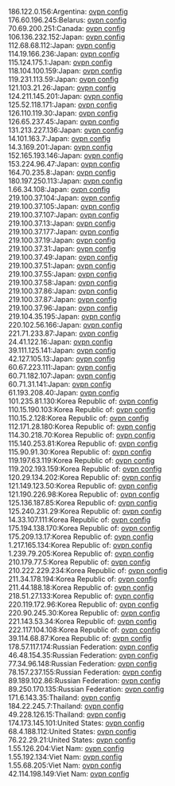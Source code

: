 186.122.0.156:Argentina: [ovpn config](vpn/186_122_0_156.ovpn)  
176.60.196.245:Belarus: [ovpn config](vpn/176_60_196_245.ovpn)  
70.69.200.251:Canada: [ovpn config](vpn/70_69_200_251.ovpn)  
106.136.232.152:Japan: [ovpn config](vpn/106_136_232_152.ovpn)  
112.68.68.112:Japan: [ovpn config](vpn/112_68_68_112.ovpn)  
114.19.166.236:Japan: [ovpn config](vpn/114_19_166_236.ovpn)  
115.124.175.1:Japan: [ovpn config](vpn/115_124_175_1.ovpn)  
118.104.100.159:Japan: [ovpn config](vpn/118_104_100_159.ovpn)  
119.231.113.59:Japan: [ovpn config](vpn/119_231_113_59.ovpn)  
121.103.21.26:Japan: [ovpn config](vpn/121_103_21_26.ovpn)  
124.211.145.201:Japan: [ovpn config](vpn/124_211_145_201.ovpn)  
125.52.118.171:Japan: [ovpn config](vpn/125_52_118_171.ovpn)  
126.110.119.30:Japan: [ovpn config](vpn/126_110_119_30.ovpn)  
126.65.237.45:Japan: [ovpn config](vpn/126_65_237_45.ovpn)  
131.213.227.136:Japan: [ovpn config](vpn/131_213_227_136.ovpn)  
14.101.163.7:Japan: [ovpn config](vpn/14_101_163_7.ovpn)  
14.3.169.201:Japan: [ovpn config](vpn/14_3_169_201.ovpn)  
152.165.193.146:Japan: [ovpn config](vpn/152_165_193_146.ovpn)  
153.224.96.47:Japan: [ovpn config](vpn/153_224_96_47.ovpn)  
164.70.235.8:Japan: [ovpn config](vpn/164_70_235_8.ovpn)  
180.197.250.113:Japan: [ovpn config](vpn/180_197_250_113.ovpn)  
1.66.34.108:Japan: [ovpn config](vpn/1_66_34_108.ovpn)  
219.100.37.104:Japan: [ovpn config](vpn/219_100_37_104.ovpn)  
219.100.37.105:Japan: [ovpn config](vpn/219_100_37_105.ovpn)  
219.100.37.107:Japan: [ovpn config](vpn/219_100_37_107.ovpn)  
219.100.37.13:Japan: [ovpn config](vpn/219_100_37_13.ovpn)  
219.100.37.177:Japan: [ovpn config](vpn/219_100_37_177.ovpn)  
219.100.37.19:Japan: [ovpn config](vpn/219_100_37_19.ovpn)  
219.100.37.31:Japan: [ovpn config](vpn/219_100_37_31.ovpn)  
219.100.37.49:Japan: [ovpn config](vpn/219_100_37_49.ovpn)  
219.100.37.51:Japan: [ovpn config](vpn/219_100_37_51.ovpn)  
219.100.37.55:Japan: [ovpn config](vpn/219_100_37_55.ovpn)  
219.100.37.58:Japan: [ovpn config](vpn/219_100_37_58.ovpn)  
219.100.37.86:Japan: [ovpn config](vpn/219_100_37_86.ovpn)  
219.100.37.87:Japan: [ovpn config](vpn/219_100_37_87.ovpn)  
219.100.37.96:Japan: [ovpn config](vpn/219_100_37_96.ovpn)  
219.104.35.195:Japan: [ovpn config](vpn/219_104_35_195.ovpn)  
220.102.56.166:Japan: [ovpn config](vpn/220_102_56_166.ovpn)  
221.71.233.87:Japan: [ovpn config](vpn/221_71_233_87.ovpn)  
24.41.122.16:Japan: [ovpn config](vpn/24_41_122_16.ovpn)  
39.111.125.141:Japan: [ovpn config](vpn/39_111_125_141.ovpn)  
42.127.105.13:Japan: [ovpn config](vpn/42_127_105_13.ovpn)  
60.67.223.111:Japan: [ovpn config](vpn/60_67_223_111.ovpn)  
60.71.182.107:Japan: [ovpn config](vpn/60_71_182_107.ovpn)  
60.71.31.141:Japan: [ovpn config](vpn/60_71_31_141.ovpn)  
61.193.208.40:Japan: [ovpn config](vpn/61_193_208_40.ovpn)  
101.235.81.130:Korea Republic of: [ovpn config](vpn/101_235_81_130.ovpn)  
110.15.190.103:Korea Republic of: [ovpn config](vpn/110_15_190_103.ovpn)  
110.15.2.128:Korea Republic of: [ovpn config](vpn/110_15_2_128.ovpn)  
112.171.28.180:Korea Republic of: [ovpn config](vpn/112_171_28_180.ovpn)  
114.30.218.70:Korea Republic of: [ovpn config](vpn/114_30_218_70.ovpn)  
115.140.253.81:Korea Republic of: [ovpn config](vpn/115_140_253_81.ovpn)  
115.90.91.30:Korea Republic of: [ovpn config](vpn/115_90_91_30.ovpn)  
119.197.63.119:Korea Republic of: [ovpn config](vpn/119_197_63_119.ovpn)  
119.202.193.159:Korea Republic of: [ovpn config](vpn/119_202_193_159.ovpn)  
120.29.134.202:Korea Republic of: [ovpn config](vpn/120_29_134_202.ovpn)  
121.149.123.50:Korea Republic of: [ovpn config](vpn/121_149_123_50.ovpn)  
121.190.226.98:Korea Republic of: [ovpn config](vpn/121_190_226_98.ovpn)  
125.136.187.85:Korea Republic of: [ovpn config](vpn/125_136_187_85.ovpn)  
125.240.231.29:Korea Republic of: [ovpn config](vpn/125_240_231_29.ovpn)  
14.33.107.111:Korea Republic of: [ovpn config](vpn/14_33_107_111.ovpn)  
175.194.138.170:Korea Republic of: [ovpn config](vpn/175_194_138_170.ovpn)  
175.209.13.17:Korea Republic of: [ovpn config](vpn/175_209_13_17.ovpn)  
1.217.165.134:Korea Republic of: [ovpn config](vpn/1_217_165_134.ovpn)  
1.239.79.205:Korea Republic of: [ovpn config](vpn/1_239_79_205.ovpn)  
210.179.77.5:Korea Republic of: [ovpn config](vpn/210_179_77_5.ovpn)  
210.222.229.234:Korea Republic of: [ovpn config](vpn/210_222_229_234.ovpn)  
211.34.178.194:Korea Republic of: [ovpn config](vpn/211_34_178_194.ovpn)  
211.44.188.18:Korea Republic of: [ovpn config](vpn/211_44_188_18.ovpn)  
218.51.27.133:Korea Republic of: [ovpn config](vpn/218_51_27_133.ovpn)  
220.119.172.96:Korea Republic of: [ovpn config](vpn/220_119_172_96.ovpn)  
220.90.245.30:Korea Republic of: [ovpn config](vpn/220_90_245_30.ovpn)  
221.143.53.34:Korea Republic of: [ovpn config](vpn/221_143_53_34.ovpn)  
222.117.104.108:Korea Republic of: [ovpn config](vpn/222_117_104_108.ovpn)  
39.114.68.87:Korea Republic of: [ovpn config](vpn/39_114_68_87.ovpn)  
178.57.117.174:Russian Federation: [ovpn config](vpn/178_57_117_174.ovpn)  
46.48.154.35:Russian Federation: [ovpn config](vpn/46_48_154_35.ovpn)  
77.34.96.148:Russian Federation: [ovpn config](vpn/77_34_96_148.ovpn)  
78.157.237.155:Russian Federation: [ovpn config](vpn/78_157_237_155.ovpn)  
89.189.102.86:Russian Federation: [ovpn config](vpn/89_189_102_86.ovpn)  
89.250.170.135:Russian Federation: [ovpn config](vpn/89_250_170_135.ovpn)  
171.6.143.35:Thailand: [ovpn config](vpn/171_6_143_35.ovpn)  
184.22.245.7:Thailand: [ovpn config](vpn/184_22_245_7.ovpn)  
49.228.126.15:Thailand: [ovpn config](vpn/49_228_126_15.ovpn)  
174.173.145.101:United States: [ovpn config](vpn/174_173_145_101.ovpn)  
68.4.188.112:United States: [ovpn config](vpn/68_4_188_112.ovpn)  
76.22.29.21:United States: [ovpn config](vpn/76_22_29_21.ovpn)  
1.55.126.204:Viet Nam: [ovpn config](vpn/1_55_126_204.ovpn)  
1.55.192.134:Viet Nam: [ovpn config](vpn/1_55_192_134.ovpn)  
1.55.68.205:Viet Nam: [ovpn config](vpn/1_55_68_205.ovpn)  
42.114.198.149:Viet Nam: [ovpn config](vpn/42_114_198_149.ovpn)  
